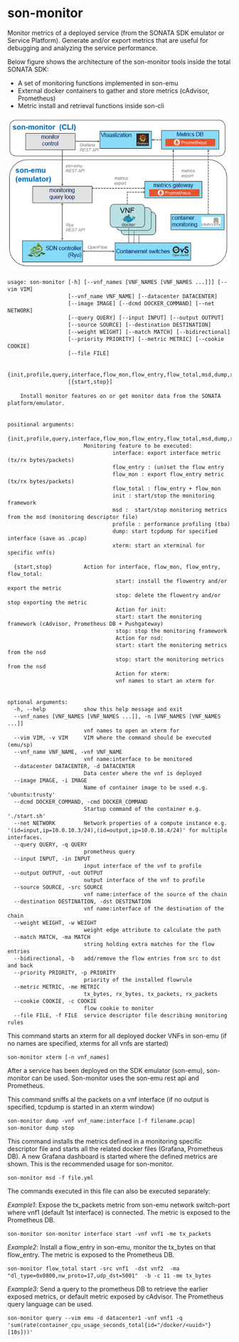 # son-monitor

Monitor metrics of a deployed service (from the SONATA SDK emulator or Service Platform).
Generate and/or export metrics that are useful for debugging and analyzing the service performance.

Below figure shows the architecture of the son-monitor tools inside the total SONATA SDK:
- A set of monitoring functions implemented in son-emu
- External docker containers to gather and store metrics (cAdvisor, Prometheus)
- Metric install and retrieval functions inside son-cli

![son-monitor](../../../figures/Son-monitor-architecturev3.png)


```
usage: son-monitor [-h] [--vnf_names [VNF_NAMES [VNF_NAMES ...]]] [--vim VIM]
                   [--vnf_name VNF_NAME] [--datacenter DATACENTER]
                   [--image IMAGE] [--dcmd DOCKER_COMMAND] [--net NETWORK]
                   [--query QUERY] [--input INPUT] [--output OUTPUT]
                   [--source SOURCE] [--destination DESTINATION]
                   [--weight WEIGHT] [--match MATCH] [--bidirectional]
                   [--priority PRIORITY] [--metric METRIC] [--cookie COOKIE]
                   [--file FILE]
                   
                   {init,profile,query,interface,flow_mon,flow_entry,flow_total,msd,dump,xterm}
                   [{start,stop}]

    Install monitor features on or get monitor data from the SONATA platform/emulator.
    

positional arguments:
  {init,profile,query,interface,flow_mon,flow_entry,flow_total,msd,dump,xterm}
                        Monitoring feature to be executed:
                                 interface: export interface metric (tx/rx bytes/packets)
                                 flow_entry : (un)set the flow entry
                                 flow_mon : export flow_entry metric (tx/rx bytes/packets)
                                 flow_total : flow_entry + flow_mon
                                 init : start/stop the monitoring framework
                                 msd :  start/stop monitoring metrics from the msd (monitoring descriptor file)
                                 profile : performance profiling (tba)
                                 dump: start tcpdump for specified interface (save as .pcap)
                                 xterm: start an xterminal for specific vnf(s)
                                 
  {start,stop}          Action for interface, flow_mon, flow_entry, flow_total:
                                  start: install the flowentry and/or export the metric
                                  stop: delete the flowentry and/or stop exporting the metric
                                  Action for init:
                                  start: start the monitoring framework (cAdvisor, Prometheus DB + Pushgateway)
                                  stop: stop the monitoring framework
                                  Action for nsd:
                                  start: start the monitoring metrics from the nsd
                                  stop: start the monitoring metrics from the nsd
                                  Action for xterm:
                                  vnf names to start an xterm for
                                  

optional arguments:
  -h, --help            show this help message and exit
  --vnf_names [VNF_NAMES [VNF_NAMES ...]], -n [VNF_NAMES [VNF_NAMES ...]]
                        vnf names to open an xterm for
  --vim VIM, -v VIM     VIM where the command should be executed (emu/sp)
  --vnf_name VNF_NAME, -vnf VNF_NAME
                        vnf name:interface to be monitored
  --datacenter DATACENTER, -d DATACENTER
                        Data center where the vnf is deployed
  --image IMAGE, -i IMAGE
                        Name of container image to be used e.g. 'ubuntu:trusty'
  --dcmd DOCKER_COMMAND, -cmd DOCKER_COMMAND
                        Startup command of the container e.g. './start.sh'
  --net NETWORK         Network properties of a compute instance e.g.           '(id=input,ip=10.0.10.3/24),(id=output,ip=10.0.10.4/24)' for multiple interfaces.
  --query QUERY, -q QUERY
                        prometheus query
  --input INPUT, -in INPUT
                        input interface of the vnf to profile
  --output OUTPUT, -out OUTPUT
                        output interface of the vnf to profile
  --source SOURCE, -src SOURCE
                        vnf name:interface of the source of the chain
  --destination DESTINATION, -dst DESTINATION
                        vnf name:interface of the destination of the chain
  --weight WEIGHT, -w WEIGHT
                        weight edge attribute to calculate the path
  --match MATCH, -ma MATCH
                        string holding extra matches for the flow entries
  --bidirectional, -b   add/remove the flow entries from src to dst and back
  --priority PRIORITY, -p PRIORITY
                        priority of the installed flowrule
  --metric METRIC, -me METRIC
                        tx_bytes, rx_bytes, tx_packets, rx_packets
  --cookie COOKIE, -c COOKIE
                        flow cookie to monitor
  --file FILE, -f FILE  service descriptor file describing monitoring rules

```


This command starts an xterm for all deployed docker VNFs in son-emu (if no names are specified, xterms for all vnfs are started)
```
son-monitor xterm [-n vnf_names]
```

After a service has been deployed on the SDK emulator (son-emu), son-monitor can be used.
Son-monitor uses the son-emu rest api and Prometheus.

This command sniffs al the packets on a vnf interface 
(if no output is specified, tcpdump is started in an xterm window)
```
son-monitor dump -vnf vnf_name:interface [-f filename.pcap]
son-monitor dump stop
```

This command installs the metrics defined in a monitoring specific descriptor file 
and starts all the related docker files (Grafana, Prometheus DB). A new Grafana dashboard is started where the defined metrics are shown.
This is the recommended usage for son-monitor.
```
son-monitor msd -f file.yml
```

The commands executed in this file can also be executed separately:

*Example1*: Expose the tx_packets metric from son-emu network switch-port where vnf1 (default 1st interface) is connected.
The metric is exposed to the Prometheus DB.
```
son-monitor son-monitor interface start -vnf vnf1 -me tx_packets
```

*Example2*: Install a flow_entry in son-emu, monitor the tx_bytes on that flow_entry.
The metric is exposed to the Prometheus DB.
```
son-monitor flow_total start -src vnf1  -dst vnf2  -ma "dl_type=0x0800,nw_proto=17,udp_dst=5001"  -b -c 11 -me tx_bytes
```

*Example3*:  Send a query to the prometheus DB to retrieve the earlier exposed metrics, or default metric exposed by cAdvisor.
The Prometheus query language can be used.
```
son-monitor query --vim emu -d datacenter1 -vnf vnf1 -q 'sum(rate(container_cpu_usage_seconds_total{id="/docker/<uuid>"}[10s]))'
```
